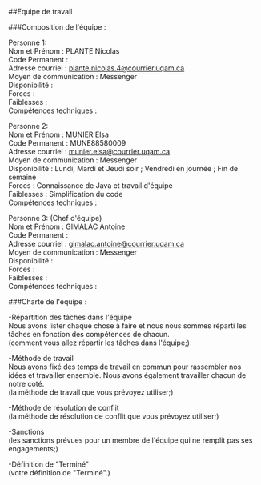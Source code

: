 ##Equipe de travail

###Composition de l'équipe :

Personne 1:  
Nom et Prénom : PLANTE Nicolas  
Code Permanent :  
Adresse courriel : plante.nicolas.4@courrier.uqam.ca  
Moyen de communication : Messenger  
Disponibilité :  
Forces :  
Faiblesses :  
Compétences techniques :  

Personne 2:  
Nom et Prénom : MUNIER Elsa  
Code Permanent : MUNE88580009   
Adresse courriel : munier.elsa@courrier.uqam.ca  
Moyen de communication : Messenger  
Disponibilité : Lundi, Mardi et Jeudi soir ; Vendredi en journée ; Fin de semaine   
Forces : Connaissance de Java et travail d'équipe  
Faiblesses : Simplification du code  
Compétences techniques :   

Personne 3: (Chef d'équipe)  
Nom et Prénom : GIMALAC Antoine  
Code Permanent :  
Adresse courriel : gimalac.antoine@courrier.uqam.ca  
Moyen de communication : Messenger  
Disponibilité :  
Forces :  
Faiblesses :  
Compétences techniques :  


###Charte de l'équipe :  

-Répartition des tâches dans l'équipe  
Nous avons lister chaque chose à faire et nous nous sommes réparti les tâches en fonction des compétences de chacun.  
(comment vous allez répartir les tâches dans l'équipe;)  

-Méthode de  travail  
Nous avons fixé des temps de travail en commun pour rassembler nos idées et travailler ensemble. Nous avons également travailler chacun de notre coté.  
(la méthode de travail que vous prévoyez utiliser;)  

-Méthode de résolution de conflit  
(la méthode de résolution de conflit que vous prévoyez utiliser;)  

-Sanctions  
(les sanctions prévues pour un membre de l'équipe qui ne remplit pas ses engagements;)

-Définition de "Terminé"   
(votre définition de "Terminé".)  


